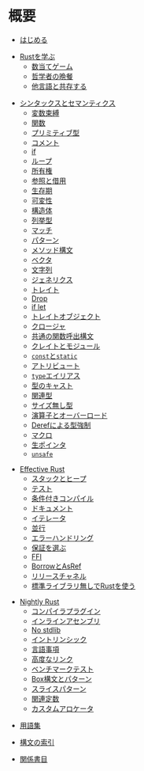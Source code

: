 <!-- # Summary -->
# 概要

<!-- * [Getting Started](getting-started.md) -->
* [はじめる](getting-started.md)
<!-- * [Learn Rust](learn-rust.md) -->
<!--     * [Guessing Game](guessing-game.md) -->
<!--     * [Dining Philosophers](dining-philosophers.md) -->
<!--     * [Rust Inside Other Languages](rust-inside-other-languages.md) -->
* [Rustを学ぶ](learn-rust.md)
    * [数当てゲーム](guessing-game.md)
    * [哲学者の晩餐](dining-philosophers.md)
    * [他言語と共存する](rust-inside-other-languages.md)
<!-- * [Syntax and Semantics](syntax-and-semantics.md) -->
<!--     * [Variable Bindings](variable-bindings.md) -->
<!--     * [Functions](functions.md) -->
<!--     * [Primitive Types](primitive-types.md) -->
<!--     * [Comments](comments.md) -->
<!--     * [if](if.md) -->
<!--     * [Loops](loops.md) -->
<!--     * [Ownership](ownership.md) -->
<!--     * [References and Borrowing](references-and-borrowing.md) -->
<!--     * [Lifetimes](lifetimes.md) -->
<!--     * [Mutability](mutability.md) -->
<!--     * [Structs](structs.md) -->
<!--     * [Enums](enums.md) -->
<!--     * [Match](match.md) -->
<!--     * [Patterns](patterns.md) -->
<!--     * [Method Syntax](method-syntax.md) -->
<!--     * [Vectors](vectors.md) -->
<!--     * [Strings](strings.md) -->
<!--     * [Generics](generics.md) -->
<!--     * [Traits](traits.md) -->
<!--     * [Drop](drop.md) -->
<!--     * [if let](if-let.md) -->
<!--     * [Trait Objects](trait-objects.md) -->
<!--     * [Closures](closures.md) -->
<!--     * [Universal Function Call Syntax](ufcs.md) -->
<!--     * [Crates and Modules](crates-and-modules.md) -->
<!--     * [`const` and `static`](const-and-static.md) -->
<!--     * [Attributes](attributes.md) -->
<!--     * [`type` aliases](type-aliases.md) -->
<!--     * [Casting between types](casting-between-types.md) -->
<!--     * [Associated Types](associated-types.md) -->
<!--     * [Unsized Types](unsized-types.md) -->
<!--     * [Operators and Overloading](operators-and-overloading.md) -->
<!--     * [Deref coercions](deref-coercions.md) -->
<!--     * [Macros](macros.md) -->
<!--     * [Raw Pointers](raw-pointers.md) -->
<!--     * [`unsafe`](unsafe.md) -->
* [シンタックスとセマンティクス](syntax-and-semantics.md)
    * [変数束縛](variable-bindings.md)
    * [関数](functions.md)
    * [プリミティブ型](primitive-types.md)
    * [コメント](comments.md)
    * [if](if.md)
    * [ループ](loops.md)
    * [所有権](ownership.md)
    * [参照と借用](references-and-borrowing.md)
    * [生存期](lifetimes.md)
    * [可変性](mutability.md)
    * [構造体](structs.md)
    * [列挙型](enums.md)
    * [マッチ](match.md)
    * [パターン](patterns.md)
    * [メソッド構文](method-syntax.md)
    * [ベクタ](vectors.md)
    * [文字列](strings.md)
    * [ジェネリクス](generics.md)
    * [トレイト](traits.md)
    * [Drop](drop.md)
    * [if let](if-let.md)
    * [トレイトオブジェクト](trait-objects.md)
    * [クロージャ](closures.md)
    * [共通の関数呼出構文](ufcs.md)
    * [クレイトとモジュール](crates-and-modules.md)
    * [`const`と`static`](const-and-static.md)
    * [アトリビュート](attributes.md)
    * [`type`エイリアス](type-aliases.md)
    * [型のキャスト](casting-between-types.md)
    * [関連型](associated-types.md)
    * [サイズ無し型](unsized-types.md)
    * [演算子とオーバーロード](operators-and-overloading.md)
    * [Derefによる型強制](deref-coercions.md)
    * [マクロ](macros.md)
    * [生ポインタ](raw-pointers.md)
    * [`unsafe`](unsafe.md)
<!-- * [Effective Rust](effective-rust.md) -->
<!--     * [The Stack and the Heap](the-stack-and-the-heap.md) -->
<!--     * [Testing](testing.md) -->
<!--     * [Conditional Compilation](conditional-compilation.md) -->
<!--     * [Documentation](documentation.md) -->
<!--     * [Iterators](iterators.md) -->
<!--     * [Concurrency](concurrency.md) -->
<!--     * [Error Handling](error-handling.md) -->
<!--     * [Choosing your Guarantees](choosing-your-guarantees.md) -->
<!--     * [FFI](ffi.md) -->
<!--     * [Borrow and AsRef](borrow-and-asref.md) -->
<!--     * [Release Channels](release-channels.md) -->
<!--     * [Using Rust without the standard library](using-rust-without-the-standard-library.md) -->
* [Effective Rust](effective-rust.md)
    * [スタックとヒープ](the-stack-and-the-heap.md)
    * [テスト](testing.md)
    * [条件付きコンパイル](conditional-compilation.md)
    * [ドキュメント](documentation.md)
    * [イテレータ](iterators.md)
    * [並行](concurrency.md)
    * [エラーハンドリング](error-handling.md)
    * [保証を選ぶ](choosing-your-guarantees.md)
    * [FFI](ffi.md)
    * [BorrowとAsRef](borrow-and-asref.md)
    * [リリースチャネル](release-channels.md)
    * [標準ライブラリ無しでRustを使う](using-rust-without-the-standard-library.md)
<!-- * [Nightly Rust](nightly-rust.md) -->
<!--     * [Compiler Plugins](compiler-plugins.md) -->
<!--     * [Inline Assembly](inline-assembly.md) -->
<!--     * [No stdlib](no-stdlib.md) -->
<!--     * [Intrinsics](intrinsics.md) -->
<!--     * [Lang items](lang-items.md) -->
<!--     * [Advanced linking](advanced-linking.md) -->
<!--     * [Benchmark Tests](benchmark-tests.md) -->
<!--     * [Box Syntax and Patterns](box-syntax-and-patterns.md) -->
<!--     * [Slice Patterns](slice-patterns.md) -->
<!--     * [Associated Constants](associated-constants.md) -->
<!--     * [Custom Allocators](custom-allocators.md) -->
* [Nightly Rust](nightly-rust.md)
    * [コンパイラプラグイン](compiler-plugins.md)
    * [インラインアセンブリ](inline-assembly.md)
    * [No stdlib](no-stdlib.md)
    * [イントリンシック](intrinsics.md)
    * [言語事項](lang-items.md)
    * [高度なリンク](advanced-linking.md)
    * [ベンチマークテスト](benchmark-tests.md)
    * [Box構文とパターン](box-syntax-and-patterns.md)
    * [スライスパターン](slice-patterns.md)
    * [関連定数](associated-constants.md)
    * [カスタムアロケータ](custom-allocators.md)
<!-- * [Glossary](glossary.md) -->
* [用語集](glossary.md)
<!-- * [Syntax Index](syntax-index.md) -->
* [構文の索引](syntax-index.md)
<!-- * [Bibliography](bibliography.md) -->
* [関係書目](bibliography.md)
